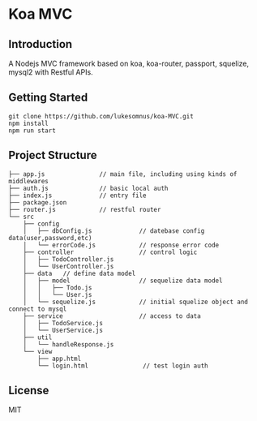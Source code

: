 # Koa MVC
## Introduction
A Nodejs MVC framework based on koa, koa-router, passport, squelize, mysql2 with Restful APIs.
## Getting Started
```
git clone https://github.com/lukesomnus/koa-MVC.git
npm install
npm run start
```
## Project Structure
```
├── app.js               // main file, including using kinds of middlewares
├── auth.js              // basic local auth
├── index.js             // entry file
├── package.json
├── router.js            // restful router
└── src
    ├── config
    │   ├── dbConfig.js             // datebase config data(user,password,etc)
    │   └── errorCode.js            // response error code
    ├── controller                  // control logic
    │   ├── TodoController.js   
    │   └── UserController.js
    ├── data   // define data model
    │   ├── model                   // sequelize data model
    │   │   ├── Todo.js   
    │   │   └── User.js
    │   └── sequelize.js            // initial squelize object and connect to mysql
    ├── service                     // access to data
    │   ├── TodoService.js
    │   └── UserService.js
    ├── util 
    │   └── handleResponse.js  
    └── view  
        ├── app.html
        └── login.html               // test login auth
```

## License
MIT